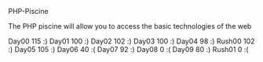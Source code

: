 PHP-Piscine

The PHP piscine will allow you to access the basic technologies of the web

Day00   115 :)
Day01   100 :)
Day02   102 :)
Day03   100 :)
Day04    98 :)
Rush00  102 :)
Day05   105 :)
Day06    40 :(
Day07    92 :)
Day08     0 :(
Day09    80 :)
Rush01    0 :(
